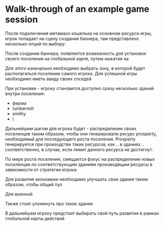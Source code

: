 # Walk-through of an example game session

После подключения метамаск кошелька на основном ресурсе игры, игрок попадает на сцену создания баннера, там представлено несколько опций по выбору:

После создания баннера, появляется возможность для установки своего поселения на глобальной карте, путем нажатия на&#x20;

Для этого изначально необходимо выбрать зону, в которой будет располагаться поселение самого игрока. Для успешной игры необходимо иметь ввиду своих соседей

При установке - игроку становится доступно сразу несколько зданий внутри поселения:

* ферма
* lumbermill
* smithy
* \


Дальнейшим шагом для игрока будет - распределение своих поселенцев таким образом, чтобы они генерировали ресурс prosperty, необходимый для последующего роста поселения. Prosperty генерируется при произодстве таких ресурсов, как .. в зданиях .. соответственно, в случае, если лимит данного ресурса не достигнут.



По мере роста поселения, смещается фокус на распределение новых поселенцев по соответствующим зданиям производящим ресурсы в зависимости от стратегии игрока

Для развития экономики необходимо улучшать свои здания таким образом, чтобы общий пул&#x20;

Для военной

Также стоит упомянуть про такое здание&#x20;

В дальнейшем игроку предстоит выбирать свой путь развития в рамках глобальной карты действий





